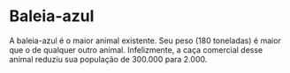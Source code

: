 # Baleia-azul

A baleia-azul é o maior animal existente. Seu peso (180 toneladas) é maior que o
de qualquer outro animal. Infelizmente, a caça comercial desse animal reduziu
sua população de 300.000 para 2.000.
